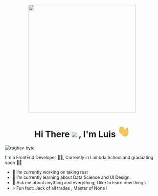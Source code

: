 
<p align="Center" ><img src="https://camo.githubusercontent.com/3b7c592ede97b6138ffd4b1cc1541c2f3b11fd39/687474703a2f2f33312e6d656469612e74756d626c722e636f6d2f31376665613932306666333665663466356238373764353231366137616164392f74756d626c725f6d6f39786a65387a5a34317163626975666f315f313238302e676966" height="350px" width ="350px"></p>


<h1 align="Center">  Hi There <img src="https://media.giphy.com/media/WUlplcMpOCEmTGBtBW/giphy.gif" width="40px"> , I'm Luis <img src="https://raw.githubusercontent.com/ABSphreak/ABSphreak/master/gifs/Hi.gif" width="40px" /> </h1>
<p align="left"> <img src="https://komarev.com/ghpvc/?username=luispinedajr" alt="raghav-byte" /> </p>

I'm a FrontEnd Developer  👨‍💻, Currently in Lambda School and graduating soon 👨‍🎓

- 🔭 I’m currently working on taking rest  
- 🌱 I’m currently learning about Data Science and UI Design.
- 💬 Ask me about anything and everything; I like to learn new things. 
- ⚡ Fun fact: Jack of all trades , Master of None ! 




